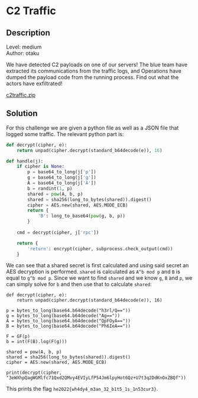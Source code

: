 # C2 Traffic

## Description
Level: medium<br/>
Author: otaku

We have detected C2 payloads on one of our servers! The blue team have extracted its communications from the traffic logs, and Operations have dumped the payload code from the running process.
Find out what the actors have exfiltrated!

[c2traffic.zip](c2traffix.zip)

## Solution

For this challenge we are given a python file as well as a JSON file that logged some traffic. The relevant python part
is:

```python
def decrypt(cipher, e):
    return unpad(cipher.decrypt(standard_b64decode(e)), 16)

def handle(j):
    if cipher is None:
        p = base64_to_long(j['p'])
        g = base64_to_long(j['g'])
        A = base64_to_long(j['A'])
        b = randint(1, p)
        shared = pow(A, b, p)
        shared = sha256(long_to_bytes(shared)).digest()
        cipher = AES.new(shared, AES.MODE_ECB)
        return {
            'B': long_to_base64(pow(g, b, p))
        }
    
    cmd = decrypt(cipher, j['rpc'])

    return {
        'return': encrypt(cipher, subprocess.check_output(cmd))
    }
```

We can see that a shared secret is first calculated and using said secret an AES decryption is performed.
`shared` is calculated as `A^b mod p` and `B` is equal to `g^b mod p`. Since we want to find `shared` and we know `g`,
`B` and `p`, we can simply solve for `b` and then use that to calculate `shared`:

```sage
def decrypt(cipher, e):
    return unpad(cipher.decrypt(standard_b64decode(e)), 16)

p = bytes_to_long(base64.b64decode("h3rl/Q=="))
g = bytes_to_long(base64.b64decode("Ag=="))
A = bytes_to_long(base64.b64decode("QpFOyA=="))
B = bytes_to_long(base64.b64decode("Ph6IeA=="))

F = GF(p)
b = int(F(B).log(F(g)))

shared = pow(A, b, p)
shared = sha256(long_to_bytes(shared)).digest()
cipher = AES.new(shared, AES.MODE_ECB)

print(decrypt(cipher, "3eWXhpQagWGMlfc71Qxd2QMvy4EVIyLfP54Jm6lpyHot6Qz+U7t3q2DdKnOxZBQf"))
```

This prints the flag `he2022{wh4dy4_m3an_32_b1t5_1s_1n53cur3}`.

